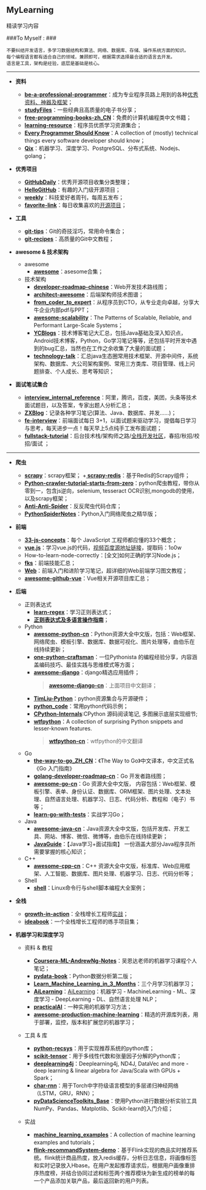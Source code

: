 ## MyLearning
精读学习内容

###To Myself : ###

	不要纠结开发语言，多学习数据结构和算法、网络、数据库、存储、操作系统方面的知识。
	每个编程语言都有适合自己的领域，兼顾即可，根据需求选择最合适的语言去开发。
	语言是工具，架构是经验，底层是基础是核心。
	

----------

- **资料**
	+ **[be-a-professional-programmer](https://github.com/stanzhai/be-a-professional-programmer)**：成为专业程序员路上用到的各种[优秀资料、神器及框架](http://tools.stanzhai.site)；
	+ **[studyFiles](https://github.com/threerocks/studyFiles)**：一些经典且高质量的电子书分享；
	+ **[free-programming-books-zh_CN](https://github.com/justjavac/free-programming-books-zh_CN)**：免费的计算机编程类中文书籍；
	+ **[learning-resource](https://github.com/porcelainHeart/learning-resource)**：程序员优质学习资源集合；
	+ **[Every Programmer Should Know](https://github.com/mtdvio/every-programmer-should-know)**：A collection of (mostly) technical things every software developer should know；
	+ **[Qix](https://github.com/ty4z2008/Qix)**：机器学习、深度学习、PostgreSQL、分布式系统、Nodejs、golang；
- **优秀项目**
	+ **[GitHubDaily](https://github.com/GitHubDaily/GitHubDaily)**：优秀开源项目收集分类整理；
	+ **[HelloGitHub](https://github.com/521xueweihan/HelloGitHub)**：有趣的入门级开源项目；
	+ **[weekly](https://github.com/ruanyf/weekly)**：科技爱好者周刊，每周五发布；
	+ **[favorite-link](https://github.com/guanguans/favorite-link)**：每日收集喜欢的[开源项目](https://www.guanguans.cn/favorite-link/)；
- **工具**
	+ **[git-tips](https://github.com/521xueweihan/git-tips)**：Git的奇技淫巧，常用命令集合；
	+ **[git-recipes](https://github.com/geeeeeeeeek/git-recipes)**：高质量的Git中文教程；


- **awesome & 技术架构**
	+ awesome
		+ **[awesome](https://github.com/sindresorhus/awesome)**：asesome合集；
	+ 技术架构
		+ **[developer-roadmap-chinese](https://github.com/goodjack/developer-roadmap-chinese)**：Web开发技术路线图；
		+ **[architect-awesome](https://github.com/xingshaocheng/architect-awesome)**：后端架构师技术图谱；
		+ **[from_coder_to_expert](https://github.com/0voice/from_coder_to_expert)**：从程序员到CTO，从专业走向卓越，分享大牛企业内部pdf与PPT；
		+ **[awesome-scalability](https://github.com/binhnguyennus/awesome-scalability)**：The Patterns of Scalable, Reliable, and Performant Large-Scale Systems；
		+ **[YCBlogs](https://github.com/yangchong211/YCBlogs)**：技术博客笔记大汇总，包括Java基础及深入知识点，Android技术博客，Python，Go学习笔记等等，还包括平时开发中遇到的bug汇总，当然也在工作之余收集了大量的面试题；
		+ **[technology-talk](https://github.com/aalansehaiyang/technology-talk)**：汇总java生态圈常用技术框架、开源中间件，系统架构、数据库、大公司架构案例、常用三方类库、项目管理、线上问题排查、个人成长、思考等知识；




- **面试笔试集合**
	+ **[interview_internal_reference](https://github.com/0voice/interview_internal_reference)**：阿里，腾讯，百度，美团，头条等技术面试题目，以及答案，专家出题人分析汇总；
	+ **[ZXBlog](https://github.com/ZXZxin/ZXBlog)**：记录各种学习笔记(算法、Java、数据库、并发......)；
	+ **[fe-interview](https://github.com/haizlin/fe-interview)**：前端面试每日 3+1，以面试题来驱动学习，提倡每日学习与思考，每天进步一点！每天早上5点纯手工发布面试题；
	+ **[fullstack-tutorial](https://github.com/frank-lam/fullstack-tutorial)**：后台技术栈/架构师之路/[全栈开发社区](https://frank-lam.github.io/fullstack-tutorial/)，春招/秋招/校招/面试 ；

----------

- **爬虫**
	+ **[scrapy](https://github.com/scrapy/scrapy)**：scrapy框架；
	+**[ scrapy-redis](https://github.com/rmax/scrapy-redis)**：基于Redis的Scrapy组件；
	+ **[Python-crawler-tutorial-starts-from-zero](https://github.com/CriseLYJ/Python-crawler-tutorial-starts-from-zero)**：python爬虫教程，带你从零到一，包含js逆向，selenium, tesseract OCR识别,mongodb的使用，以及scrapy框架；
	+ **[Anti-Anti-Spider](https://github.com/luyishisi/Anti-Anti-Spider)**：反反爬虫代码仓库；
	+ **[PythonSpiderNotes](https://github.com/lining0806/PythonSpiderNotes)**：Python入门网络爬虫之精华版；


- **前端**
	+ **[33-js-concepts](https://github.com/stephentian/33-js-concepts)**：每个 JavaScript 工程师都应懂的33个概念；
	+ **[vue.js](https://github.com/shy1118999/vue.js)**：学习vue.js的代码，[视频百度源地址链接](https://pan.baidu.com/s/1CmifLbwQK8t3L2MJrEsR3A)，提取码：1o0w
	+ How-to-learn-node-correctly：[全文]如何正确的学习Node.js；
	+ **[fks](https://github.com/JacksonTian/fks)**：前端技能汇总；
	+ **[Web](https://github.com/qianguyihao/Web)**：前端入门和进阶学习笔记，超详细的Web前端学习图文教程；
	+ **[awesome-github-vue](https://github.com/opendigg/awesome-github-vue)**：Vue相关开源项目库汇总；


- **后端**
	+ 正则表达式
		- **[learn-regex](https://github.com/ziishaned/learn-regex/blob/master/translations/README-cn.md)**：学习正则表达式；
		- **[正则表达式及多语言操作指南](https://segmentfault.com/a/1190000016142217#articleHeader24)**；
	+ Python
		- **[awesome-python-cn](https://github.com/jobbole/awesome-python-cn)**：Python资源大全中文版，包括：Web框架、网络爬虫、模板引擎、数据库、数据可视化、图片处理等，由伯乐在线持续更新；
		- **[one-python-craftsman](https://github.com/piglei/one-python-craftsman)**：一位Pythonista 的编程经验分享，内容涵盖编码技巧、最佳实践与思维模式等方面；
		- **[awesome-django](https://github.com/jbwolfe/awesome-django)**：django精选应用插件；
			 > **[awesome-django-cn](https://github.com/haiiiiiyun/awesome-django-cn)**：上面项目中文翻译；
		- **[TimLiu-Python](https://github.com/Tim9Liu9/TimLiu-Python)**：python资源集合与开源硬件；
		- **[python_code](https://github.com/yorickshan/python_code)**：常用python代码示例；
		- **[CPython-Internals](https://github.com/zpoint/CPython-Internals)**:CPython 源码阅读笔记, 多图展示底层实现细节;
		- **[wtfpython](https://github.com/satwikkansal/wtfpython)**：A collection of surprising Python snippets and lesser-known features.
			> **[wtfpython-cn](https://github.com/leisurelicht/wtfpython-cn)**：wtfpython的中文翻译
	+ Go
		- **[the-way-to-go_ZH_CN](https://github.com/unknwon/the-way-to-go_ZH_CN)**：《The Way to Go》中文译本，中文正式名《Go 入门指南》
		- **[golang-developer-roadmap-cn](https://github.com/Quorafind/golang-developer-roadmap-cn)**：Go 开发者路线图；
		- **[awesome-go-cn](https://github.com/jobbole/awesome-go-cn)**：Go 资源大全中文版， 内容包括：Web框架、模板引擎、表单、身份认证、数据库、ORM框架、图片处理、文本处理、自然语言处理、机器学习、日志、代码分析、教程和（电子）书等；
		- **[learn-go-with-tests](https://github.com/quii/learn-go-with-tests)**：实战学习Go；
	+ Java
		-  **[awesome-java-cn](https://github.com/jobbole/awesome-java-cn)**：Java资源大全中文版，包括开发库、开发工具、网站、博客、微信、微博等，由伯乐在线持续更新；
		-  **[JavaGuide](https://github.com/Snailclimb/JavaGuide)**：【Java学习+面试指南】 一份涵盖大部分Java程序员所需要掌握的核心知识；
	+ C++
		- **[awesome-cpp-cn](https://github.com/jobbole/awesome-cpp-cn)**：C++ 资源大全中文版，标准库、Web应用框架、人工智能、数据库、图片处理、机器学习、日志、代码分析等；
	+ Shell
		- **[shell](https://github.com/fengyuhetao/shell)**：Linux命令行与shell脚本编程大全案例；

	

- **全栈**
	+ **[growth-in-action](https://github.com/phodal/growth-in-action)**：全栈增长工程师[实战](http://growth-in-action.phodal.com/)；
	+ **[ideabook](https://github.com/phodal/ideabook)**：一个全栈增长工程师的练手项目集；


-  **机器学习和深度学习**


	+ 资料 & 教程
		-  **[Coursera-ML-AndrewNg-Notes](https://github.com/fengdu78/Coursera-ML-AndrewNg-Notes)**：吴恩达老师的机器学习课程个人笔记；
		- **[pydata-book](https://github.com/wesm/pydata-book)**：Python数据分析第二版；
		- **[Learn_Machine_Learning_in_3_Months](https://github.com/llSourcell/Learn_Machine_Learning_in_3_Months)**：三个月学习机器学习；
		- **[AiLearning](https://github.com/apachecn/AiLearning)**：[AiLearning](http://ailearning.apachecn.org/)：机器学习 - MachineLearning - ML、深度学习 - DeepLearning - DL、自然语言处理 NLP；
		-  **[practicalAI](https://github.com/GokuMohandas/practicalAI)**：一种实用的机器学习方法；
		-  **[awesome-production-machine-learning](https://github.com/EthicalML/awesome-production-machine-learning)**：精选的开源库列表，用于部署，监控，版本和扩展您的机器学习；


	+ 工具 & 库
		- **[python-recsys](https://github.com/ocelma/python-recsys)**：用于实现推荐系统的python库；
		- **[scikit-tensor](https://github.com/mnick/scikit-tensor)**：用于多线性代数和张量因子分解的Python库；
		- **[deeplearning4j](https://github.com/eclipse/deeplearning4j)**：Deeplearning4j, ND4J, DataVec and more - deep learning & linear algebra for Java/Scala with GPUs + Spark；
		- **[char-rnn](https://github.com/karpathy/char-rnn)**：用于Torch中字符级语言模型的多层递归神经网络（LSTM，GRU，RNN）；
		- **[pyDataScienceToolkits_Base](https://github.com/jasonding1354/pyDataScienceToolkits_Base)**：使用Python进行数据分析实验工具NumPy、Pandas、Matplotlib、Scikit-learn的入门介绍；


	+ 实战
		-  **[machine_learning_examples](https://github.com/lazyprogrammer/machine_learning_examples)**：A collection of machine learning examples and tutorials；
		-  **[flink-recommandSystem-demo](https://github.com/CheckChe0803/flink-recommandSystem-demo)**：基于Flink实现的商品实时推荐系统。flink统计商品热度，放入redis缓存，分析日志信息，将画像标签和实时记录放入Hbase。在用户发起推荐请求后，根据用户画像重排序热度榜，并结合协同过滤和标签两个推荐模块为新生成的榜单的每一个产品添加关联产品，最后返回新的用户列表。


